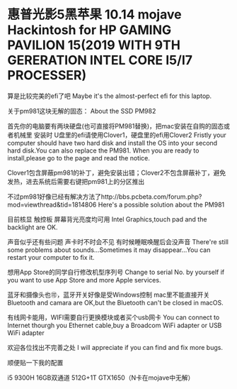 # 惠普光影5黑苹果 10.14 mojave  Hackintosh for HP GAMING PAVILION 15(2019 WITH 9TH GERERATION INTEL CORE I5/I7 PROCESSER)
算是比较完美的efi了吧    Maybe it's the almost-perfect efi for this laptop.

关于pm981这块无解的固态：    About the SSD PM982

首先你的电脑要有两块硬盘(也可直接将PM981替换)，把mac安装在自购的固态或者机械里 安装时 U盘里的efi请使用Clover1，硬盘里的efi用Clover2
Fristly your computer should have two hard disk and install the OS into your second hard disk.You can also replace the PM981.
When you are ready to install,please go to the  page and read the notice.

Clover1包含屏蔽pm981的补丁，避免安装出错；Clover2不包含屏蔽补丁，避免发热，进去系统后需要右键把pm981上的分区推出

不过pm981好像已经有解决方法了http://bbs.pcbeta.com/forum.php?mod=viewthread&tid=1814806  Here's a possible solution about the PM981

目前核显 触控板 屏幕背光亮度均可用  Intel Graphics,touch pad and the backlight are OK.

声音似乎还有些问题 声卡时不时会不见 有时候睡眠唤醒后会没声音  There're still some problems about sounds...Sometimes it may disappear...You can restart your computer to fix it.

想用App Store的同学自行修改机型序列号  Change to serial No. by yourself if you want to use App Store and more Apple services.

蓝牙和摄像头也🉑，蓝牙开关好像是受Windows控制 mac里不能直接开关  Bluetooth and camara are OK,but the Bluetooth can't be closed in macOS.

有线网卡能用，WIFI需要自行更换模块或者买个usb网卡  You can connect to Internet thourgh you Ethernet cable,buy a Broadcom 
WiFi adapter or USB WiFi adapter

欢迎各位找出不完善之处 I will appreciate if you can find and fix more bugs.

顺便贴一下我的配置

i5 9300H  16GB双通道 512G+1T GTX1650（N卡在mojave中无解）
